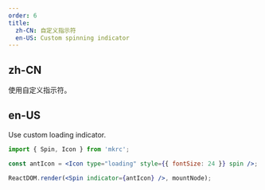 ```yaml
---
order: 6
title:
  zh-CN: 自定义指示符
  en-US: Custom spinning indicator
---
```


## zh-CN

使用自定义指示符。

## en-US

Use custom loading indicator.

````jsx
import { Spin, Icon } from 'mkrc';

const antIcon = <Icon type="loading" style={{ fontSize: 24 }} spin />;

ReactDOM.render(<Spin indicator={antIcon} />, mountNode);
````
